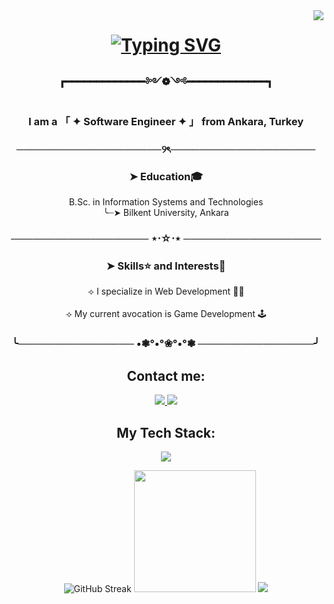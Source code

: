 <img align= 'right' src='https://visitor-badge.laobi.icu/badge?page_id=serhat.sergikaya.serhat-sergikaya' />

<h1 align='center'>
  <a href="https://git.io/typing-svg">
  <a href="https://git.io/typing-svg"><img src="https://readme-typing-svg.demolab.com?font=Poetsen+One&size=40&duration=1000&pause=500&color=FFDE34&center=true&vCenter=true&multiline=true&random=false&width=435&height=110&lines=Hello+there!%F0%9F%AB%A1;I'm+Serhat+Sergikaya" alt="Typing SVG" /></a>
    </a>
</h1>
<h3 align='center'>┏━━━━━━━━━━━━━༻❁༺━━━━━━━━━━━━━┓</h3>
<h3 align='center'> I am a  「 ✦ Software Engineer ✦ 」 from Ankara, Turkey</h3>

<h3 align='center'>────────────────────୨ৎ────────────────────</h3>

<h3 align='center'> ➤ Education🎓 </h3>

<p align='center'>B.Sc. in Information Systems and Technologies <br/>
╰┈➤ Bilkent University, Ankara</p>

<h3 align='center'>─────────────────── ⋆⋅☆⋅⋆ ───────────────────</h3>

<h3 align='center'>➤ Skills⭐ and Interests🔭</h3>
<p align='center'> ⟢ I specialize in Web Development 🐱‍💻 
  <br/>
  <br/>
⟢ My current avocation is Game Development 🕹️ </p>
<h3 align='center'>╰──────────────── •❃°•°❀°•°❃ ────────────────╯</h3>
<h3 align='center'></h3>




<div align='center'>
  
  <h2 > Contact me:</h2>  
    
  <a href='mailto:serhatsergikaya@gmail.com'> 
    <img src='https://img.shields.io/badge/Gmail-D14836?style=for-the-badge&logo=gmail&logoColor=white' />
  <a/>
    
  <a href='https://www.linkedin.com/in/serhatsergikaya/'> 
    <img src='https://img.shields.io/badge/LinkedIn-0077B5?style=for-the-badge&logo=linkedin&logoColor=white' />
  <a/>
  
  
  <h2 align= 'center'> My Tech Stack: </h2>
  
  <p align="center">
    <a href="https://skillicons.dev">
      <img src="https://skillicons.dev/icons?i=html,css,js,ts,react,vite,unity,cs,java" />
    </a>
  </p>

  <div align="center">
  <img src="https://streak-stats.demolab.com?user=serhat-sergikaya&theme=calm-pink&hide_border=true&card_width=430" alt="GitHub Streak" />
  <img height=195 src="https://github-readme-stats.vercel.app/api/top-langs/?username=serhat-sergikaya&layout=compact&theme=calm_pink&hide_border=true&card_width=350"/>
    
  <img src="https://github-readme-stats.vercel.app/api?username=serhat-sergikaya&show_icons=true&theme=calm_pink&hide_border=true&card_width=600"/>

  
  
  </div>

  
</div>
  



